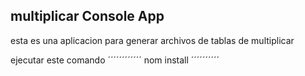 

## multiplicar Console App
esta es una aplicacion para generar archivos de tablas de multiplicar

ejecutar este comando
´´´´´´´´´´´´
nom install
´´´´´´´´´´